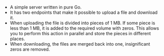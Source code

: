 - A simple server written in pure Go.
- It has two endpoints that make it possible to upload a file and download it.
- When uploading the file is divided into pieces of 1 MB. If some piece is less than 1 MB, it is added to the required volume with zeros. This allows you to perform this action in parallel and store the pieces in different places.
- When downloading, the files are merged back into one, insignificant zeros are removed.
